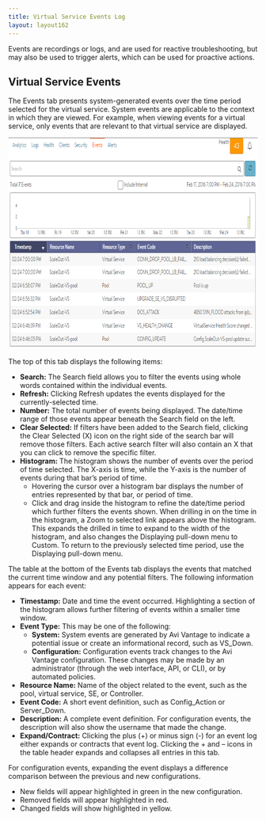 ```yaml
---
title: Virtual Service Events Log
layout: layout162
---
```

Events are recordings or logs, and are used for reactive troubleshooting, but may also be used to trigger alerts, which can be used for proactive actions.

## Virtual Service Events

The Events tab presents system-generated events over the time period selected for the virtual service. System events are applicable to the context in which they are viewed. For example, when viewing events for a virtual service, only events that are relevant to that virtual service are displayed.

<a href="img/vs-events-tab.png"><img src="img/vs-events-tab.png" alt="vs-events-tab" width="890" height="428" class="alignnone size-full wp-image-5345"></a>

The top of this tab displays the following items:

* **Search:** The Search field allows you to filter the events using whole words contained within the individual events. 
* **Refresh:** Clicking Refresh updates the events displayed for the currently-selected time. 
* **Number:** The total number of events being displayed. The date/time range of those events appear beneath the Search field on the left. 
* **Clear Selected:** If filters have been added to the Search field, clicking the Clear Selected (X) icon on the right side of the search bar will remove those filters. Each active search filter will also contain an X that you can click to remove the specific filter. 
* **Histogram:** The histogram shows the number of events over the period of time selected. The X-axis is time, while the Y-axis is the number of events during that bar’s period of time.  
    * Hovering the cursor over a histogram bar displays the number of entries represented by that bar, or period of time. 
    * Click and drag inside the histogram to refine the date/time period which further filters the events shown. When drilling in on the time in the histogram, a Zoom to selected link appears above the histogram. This expands the drilled in time to expand to the width of the histogram, and also changes the Displaying pull-down menu to Custom. To return to the previously selected time period, use the Displaying pull-down menu.  

The table at the bottom of the Events tab displays the events that matched the current time window and any potential filters. The following information appears for each event:

* **Timestamp:** Date and time the event occurred. Highlighting a section of the histogram allows further filtering of events within a smaller time window. 
* **Event Type:** This may be one of the following:  
    * **System:** System events are generated by Avi Vantage to indicate a potential issue or create an informational record, such as VS_Down. 
    * **Configuration:** Configuration events track changes to the Avi Vantage configuration. These changes may be made by an administrator (through the web interface, API, or CLI), or by automated policies. 
* **Resource Name:** Name of the object related to the event, such as the pool, virtual service, SE, or Controller. 
* **Event Code:** A short event definition, such as Config_Action or Server_Down. 
* **Description:** A complete event definition. For configuration events, the description will also show the username that made the change. 
* **Expand/Contract:** Clicking the plus (+) or minus sign (-) for an event log either expands or contracts that event log. Clicking the + and – icons in the table header expands and collapses all entries in this tab.  

For configuration events, expanding the event displays a difference comparison between the previous and new configurations.

* New fields will appear highlighted in green in the new configuration. 
* Removed fields will appear highlighted in red. 
* Changed fields will show highlighted in yellow.   